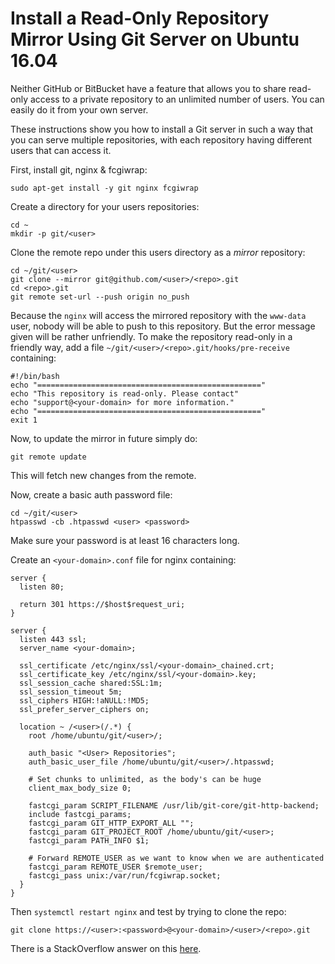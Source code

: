 # Install a Read-Only Repository Mirror Using Git Server on Ubuntu 16.04

Neither GitHub or BitBucket have a feature that allows you to share read-only access to a private repository to an unlimited number of users.  You can easily do it from your own server.

These instructions show you how to install a Git server in such a way that you can serve multiple repositories, with each repository having different users that can access it.

First, install git, nginx & fcgiwrap:

```
sudo apt-get install -y git nginx fcgiwrap
```

Create a directory for your users repositories:

```
cd ~
mkdir -p git/<user>
```

Clone the remote repo under this users directory as a _mirror_ repository:

```
cd ~/git/<user>
git clone --mirror git@github.com/<user>/<repo>.git
cd <repo>.git
git remote set-url --push origin no_push
```

Because the `nginx` will access the mirrored repository with the `www-data` user, nobody will be able to push to this repository.  But the error message given will be rather unfriendly.  To make the repository read-only in a friendly way, add a file `~/git/<user>/<repo>.git/hooks/pre-receive` containing:

```
#!/bin/bash
echo "=================================================="
echo "This repository is read-only. Please contact"
echo "support@<your-domain> for more information."
echo "=================================================="
exit 1
```

Now, to update the mirror in future simply do:

```
git remote update
```

This will fetch new changes from the remote.

Now, create a basic auth password file:

```
cd ~/git/<user>
htpasswd -cb .htpasswd <user> <password>
```

Make sure your password is at least 16 characters long.

Create an `<your-domain>.conf` file for nginx containing:

```
server {
  listen 80;

  return 301 https://$host$request_uri;
}

server {
  listen 443 ssl;
  server_name <your-domain>;

  ssl_certificate /etc/nginx/ssl/<your-domain>_chained.crt;
  ssl_certificate_key /etc/nginx/ssl/<your-domain>.key;
  ssl_session_cache shared:SSL:1m;
  ssl_session_timeout 5m;
  ssl_ciphers HIGH:!aNULL:!MD5;
  ssl_prefer_server_ciphers on;

  location ~ /<user>(/.*) {
    root /home/ubuntu/git/<user>/;

    auth_basic "<User> Repositories";
    auth_basic_user_file /home/ubuntu/git/<user>/.htpasswd;

    # Set chunks to unlimited, as the body's can be huge
    client_max_body_size 0;

    fastcgi_param SCRIPT_FILENAME /usr/lib/git-core/git-http-backend;
    include fastcgi_params;
    fastcgi_param GIT_HTTP_EXPORT_ALL "";
    fastcgi_param GIT_PROJECT_ROOT /home/ubuntu/git/<user>;
    fastcgi_param PATH_INFO $1;

    # Forward REMOTE_USER as we want to know when we are authenticated
    fastcgi_param REMOTE_USER $remote_user;
    fastcgi_pass unix:/var/run/fcgiwrap.socket;
  }
}
```

Then `systemctl restart nginx` and test by trying to clone the repo:

```
git clone https://<user>:<password>@<your-domain>/<user>/<repo>.git
```

There is a StackOverflow answer on this [here](https://stackoverflow.com/a/36362218/576235).

